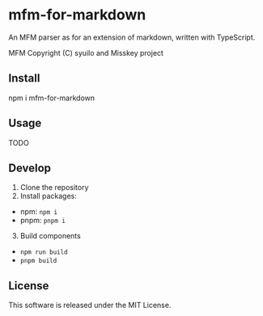 # mfm-for-markdown

An MFM parser as for an extension of markdown,
written with TypeScript.

MFM Copyright (C) syuilo and Misskey project

## Install

npm i mfm-for-markdown

## Usage

TODO

## Develop

1. Clone the repository
2. Install packages:
  - npm: `npm i`
  - pnpm: `pnpm i`
3. Build components
  - `npm run build`
  - `pnpm build`

## License

This software is released under the MIT License.